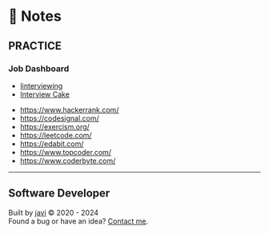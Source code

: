 # :memo: Notes
## PRACTICE
### Job Dashboard
* [Iinterviewing](https://interviewing.io/practice/)
* [Interview Cake](https://www.interviewcake.com/)
- https://www.hackerrank.com/
- https://codesignal.com/
- https://exercism.org/
- https://leetcode.com/
- https://edabit.com/
- https://www.topcoder.com/
- https://www.coderbyte.com/
---
## Software Developer
Built by [javi](https://github.com/javierandres-dev/) :copyright: 2020 - 2024  
Found a bug or have an idea? [Contact me](https://www.linkedin.com/in/javierandres-dev/).
